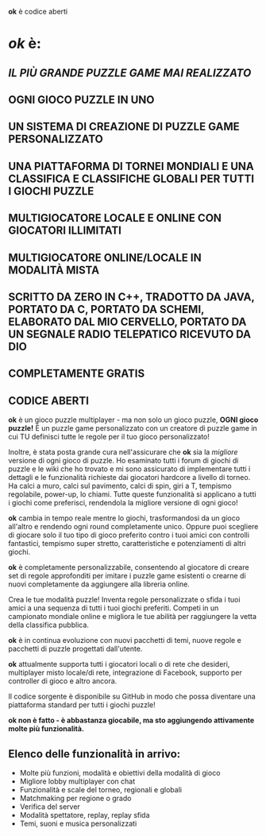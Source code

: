 **ok** è codice aberti

# *ok* è:

## *IL PIÙ GRANDE PUZZLE GAME MAI REALIZZATO*

## OGNI GIOCO PUZZLE IN UNO

## UN SISTEMA DI CREAZIONE DI PUZZLE GAME PERSONALIZZATO

## UNA PIATTAFORMA DI TORNEI MONDIALI E UNA CLASSIFICA E CLASSIFICHE GLOBALI PER TUTTI I GIOCHI PUZZLE

## MULTIGIOCATORE LOCALE E ONLINE CON GIOCATORI ILLIMITATI

## MULTIGIOCATORE ONLINE/LOCALE IN MODALITÀ MISTA

## SCRITTO DA ZERO IN C++, TRADOTTO DA JAVA, PORTATO DA C, PORTATO DA SCHEMI, ELABORATO DAL MIO CERVELLO, PORTATO DA UN SEGNALE RADIO TELEPATICO RICEVUTO DA DIO

## COMPLETAMENTE GRATIS

## CODICE ABERTI

**ok** è un gioco puzzle multiplayer - ma non solo un gioco puzzle, **OGNI gioco puzzle!**  È un puzzle game personalizzato con un creatore di puzzle game in cui TU definisci tutte le regole per il tuo gioco personalizzato!

Inoltre, è stata posta grande cura nell'assicurare che **ok** sia la *migliore* versione di ogni gioco di puzzle.  Ho esaminato tutti i forum di giochi di puzzle e le wiki che ho trovato e mi sono assicurato di implementare tutti i dettagli e le funzionalità richieste dai giocatori hardcore a livello di torneo.  Ha calci a muro, calci sul pavimento, calci di spin, giri a T, tempismo regolabile, power-up, lo chiami.  Tutte queste funzionalità si applicano a tutti i giochi come preferisci, rendendola la migliore versione di ogni gioco!

**ok** cambia in tempo reale mentre lo giochi, trasformandosi da un gioco all'altro e rendendo ogni round completamente unico.  Oppure puoi scegliere di giocare solo il tuo tipo di gioco preferito contro i tuoi amici con controlli fantastici, tempismo super stretto, caratteristiche e potenziamenti di altri giochi.

**ok** è completamente personalizzabile, consentendo al giocatore di creare set di regole approfonditi per imitare i puzzle game esistenti o crearne di nuovi completamente da aggiungere alla libreria online.

Crea le tue modalità puzzle!  Inventa regole personalizzate o sfida i tuoi amici a una sequenza di tutti i tuoi giochi preferiti.  Competi in un campionato mondiale online e migliora le tue abilità per raggiungere la vetta della classifica pubblica.

**ok** è in continua evoluzione con nuovi pacchetti di temi, nuove regole e pacchetti di puzzle progettati dall'utente.

**ok** attualmente supporta tutti i giocatori locali o di rete che desideri, multiplayer misto locale/di rete, integrazione di Facebook, supporto per controller di gioco e altro ancora.

Il codice sorgente è disponibile su GitHub in modo che possa diventare una piattaforma standard per tutti i giochi puzzle!

**ok non è fatto - è abbastanza giocabile, ma sto aggiungendo attivamente molte più funzionalità.**

## Elenco delle funzionalità in arrivo:
* Molte più funzioni, modalità e obiettivi della modalità di gioco
* Migliore lobby multiplayer con chat
* Funzionalità e scale del torneo, regionali e globali
* Matchmaking per regione o grado
* Verifica del server
* Modalità spettatore, replay, replay sfida
* Temi, suoni e musica personalizzati
